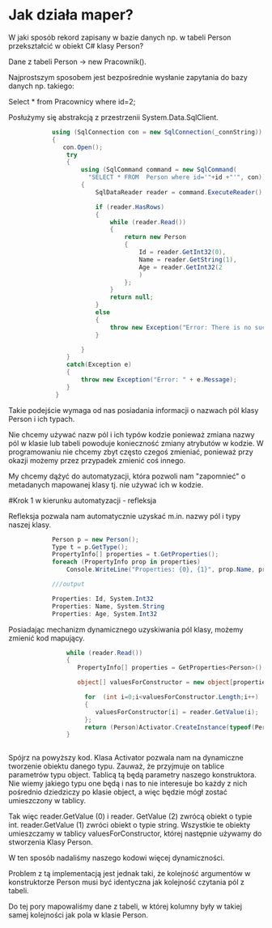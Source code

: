 ﻿# Jak działa maper?

W jaki sposób rekord zapisany w bazie danych np. w tabeli Person przekształcić w obiekt C# klasy Person?

Dane z tabeli Person → new Pracownik().

Najprostszym sposobem  jest bezpośrednie wysłanie zapytania do bazy danych np. takiego:

Select * from Pracownicy where id=2;


Posłużymy się abstrakcją z przestrzenii System.Data.SqlClient.

```csharp
            using (SqlConnection con = new SqlConnection(_connString))
            {     
               con.Open();
                try
                {
                    using (SqlCommand command = new SqlCommand(
                      "SELECT * FROM  Person where id='"+id +"'", con))
                    {
                        SqlDataReader reader = command.ExecuteReader();

                        if (reader.HasRows)
                        {
                            while (reader.Read())
                            {
                                return new Person
                                {
                                    Id = reader.GetInt32(0),
                                    Name = reader.GetString(1),
                                    Age = reader.GetInt32(2
                                    )
                                };
                            }
                            return null;
                        }
                        else
                        {
                            throw new Exception("Error: There is no such record in table.");
                        }

                    }
                }
                catch(Exception e)
                {
                    throw new Exception("Error: " + e.Message);
                }     
             }
```

Takie podejście wymaga od nas posiadania informacji o nazwach pól klasy Person i ich typach.

Nie chcemy używać nazw pól i ich typów kodzie ponieważ zmiana nazwy pól w klasie lub tabeli powoduje konieczność zmiany atrybutów w kodzie.
W programowaniu nie chcemy zbyt często czegoś zmieniać, ponieważ przy okazji możemy 
przez przypadek zmienić coś innego.


My chcemy dążyć do automatyzacji, która pozwoli nam "zapomnieć" o metadanych mapowanej klasy tj. nie używać ich w kodzie.

#Krok 1 w kierunku automatyzacji - refleksja


Refleksja pozwala nam automatycznie uzyskać m.in. nazwy pól i typy naszej klasy. 

```csharp
            Person p = new Person();
            Type t = p.GetType();
            PropertyInfo[] properties = t.GetProperties();
            foreach (PropertyInfo prop in properties)
                Console.WriteLine("Properties: {0}, {1}", prop.Name, prop.PropertyType );

            ///output

            Properties: Id, System.Int32
            Properties: Name, System.String
            Properties: Age, System.Int32
```

Posiadając mechanizm dynamicznego uzyskiwania pól klasy, możemy zmienić kod mapujący.


```csharp
                while (reader.Read())
                {
                   PropertyInfo[] properties = GetProperties<Person>();

                   object[] valuesForConstructor = new object[properties.Length];

                     for  (int i=0;i<valuesForConstructor.Length;i++)
                     {
                        valuesForConstructor[i] = reader.GetValue(i);
                     };
                     return (Person)Activator.CreateInstance(typeof(Person),valuesForConstructor);
                }
               
```               
Spójrz na powyższy kod. Klasa Activator pozwala nam na dynamiczne tworzenie obiektu danego typu. 
Zauważ, że przyjmuje on tablice parametrów typu object. Tablicą tą będą parametry naszego konstruktora. 
Nie wiemy jakiego typu one będą i  nas to nie interesuje bo każdy z nich pośrednio dziedziczy po klasie object,
a więc będzie mógł zostać umieszczony w tablicy. 

Tak więc 
    reader.GetValue (0) i reader. GetValue (2) zwrócą obiekt o typie int.
    reader.GetValue (1) zwróci obiekt o typie string. 
Wszystkie te obiekty umieszczamy w tablicy valuesForConstructor, której następnie używamy do stworzenia Klasy Person.

W ten sposób nadaliśmy naszego kodowi więcej dynamiczności. 

Problem z tą implementacją jest jednak taki, że kolejność argumentów w konstruktorze Person musi być identyczna jak kolejność czytania pól z tabeli. 


                
Do tej pory mapowaliśmy dane z tabeli, w której kolumny były w takiej samej kolejności jak pola w klasie Person. 